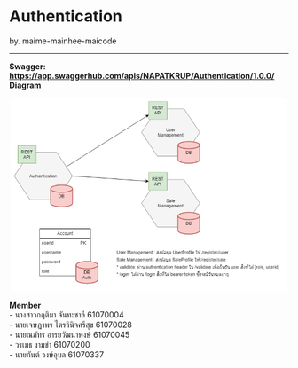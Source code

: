 # Authentication
by. maime-mainhee-maicode
<hr>
<b>Swagger: <a href="https://app.swaggerhub.com/apis/NAPATKRUP/Authentication/1.0.0/">https://app.swaggerhub.com/apis/NAPATKRUP/Authentication/1.0.0/</a></b><br>
<b>Diagram</b>
<p align="center">
  <img src="https://github.com/shopee2/Authentication/blob/master/Diagram_Authentication.png" width="500" title="diagram">
</p>
<b>Member</b><br>
- นางสาวกฤติมา จันทะชาลี 61070004<br>
- นายเจษฏาพร ไตรวินิจศรีสุข 61070028<br>
- นายณภัทร อารยวัฒนาพงษ์ 61070045<br>
- วรเมธ งามขำ 61070200<br>
- นายกันต์ วงษ์อุบล 61070337<br>
